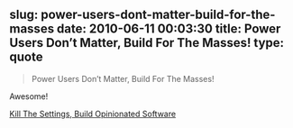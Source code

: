 slug: power-users-dont-matter-build-for-the-masses
date: 2010-06-11 00:03:30
title: Power Users Don’t Matter, Build For The Masses!
type: quote
---

> Power Users Don’t Matter, Build For The Masses!

Awesome!

 [Kill The Settings, Build Opinionated Software](http://flyosity.com/iphone/kill-the-settings-build-opinionated-software.php?utm_source=feedburner&utm_medium=feed&utm_campaign=Feed%3A+Flyosity+%28Flyosity%29)
